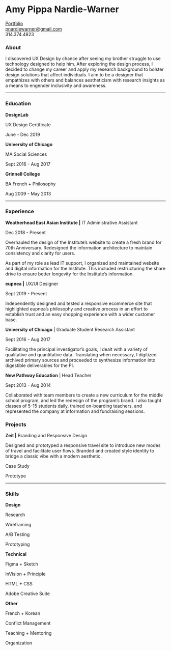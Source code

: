 # Amy Pippa Nardie-Warner

[Portfolio](http://amypippa.com/)  
pnardiewarner@gmail.com  
314.374.4823  

### About

I discovered UX Design by chance after seeing my brother struggle to use technology designed to help him. After exploring the design process, I decided to change my career and apply my research background to bolster design solutions that affect individuals. I aim to be a designer that empathizes with others and balances aestheticism with research insights as a means to engender inclusivity and awareness.

---

### Education

**DesignLab** 

UX Design Certificate

June - Dec 2019

**University of Chicago**

MA Social Sciences

Sept 2016 - Aug 2017

**Grinnell College**

BA French + Philosophy

Aug 2009 - May 2013

---

### Experience

**Weatherhead East Asian Institute |** IT Administrative Assistant

Dec 2018 - Present

Overhauled the design of the Institute’s website to create a fresh brand for 70th Anniversary. Redesigned the information architecture to maintain consistency and clarity for users.

As part of my role as lead IT support, I organized and maintained website and digital information for the Institute. This included restructuring the share drive to ensure better longevity for the Institute’s information.

**eupnea |** UX/UI Designer

Sept 2019 - Present

Independently designed and tested a responsive ecommerce site that highlighted eupnea’s philosophy and creative process in an effort to establish trust and an easy shopping experience with a wider customer base.

**University of Chicago** | Graduate Student Research Assistant

Sept 2016 - Aug 2017

Facilitating the principal investigator’s goals, I dealt with a variety of qualitative and quantitative data. Translating when necessary, I digitized archived primary sources and proceeded to synthesize information into digestible deliverables for the PI.

**New Pathway Education** | Head Teacher

Sept 2013 - Aug 2014

Collaborated with team members to create a new curriculum for the middle school program, and led the redesign of the program’s brand. I also taught classes of 5-15 students daily, trained on-boarding teachers, and represented the company at information and fundraising sessions.

### Projects

**Zeit |** Branding and Responsive Design

Designed and prototyped a responsive travel site to introduce new modes of travel and facilitate user flows. Branded and created style identity to bridge a classic vibe with a modern aesthetic.

Case Study

Prototype

---

### Skills

**Design**

Research

Wireframing

A/B Testing

Prototyping

**Technical**

Figma + Sketch

InVision + Principle

HTML + CSS

Adobe Creative Suite

**Other**

French + Korean

Conflict Management

Teaching + Mentoring

Organization
